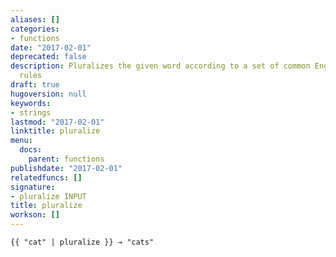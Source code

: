 ```yaml
---
aliases: []
categories:
- functions
date: "2017-02-01"
deprecated: false
description: Pluralizes the given word according to a set of common English pluralization
  rules
draft: true
hugoversion: null
keywords:
- strings
lastmod: "2017-02-01"
linktitle: pluralize
menu:
  docs:
    parent: functions
publishdate: "2017-02-01"
relatedfuncs: []
signature:
- pluralize INPUT
title: pluralize
workson: []
---
```


```
{{ "cat" | pluralize }} → "cats"
```
